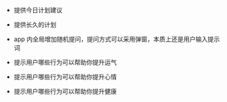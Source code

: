 - 提供今日计划建议
- 提供长久的计划

- app 内全局增加随机提问，提问方式可以采用弹窗，本质上还是用户输入提示词

- 提示用户哪些行为可以帮助你提升运气

- 提示用户哪些行为可以帮助你提升心情

- 提示用户哪些行为可以帮助你提升健康


